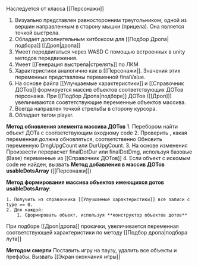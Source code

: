 Наследуется от класса [[Персонажи]]

1. Визуально представлен равносторонним треугольником, одной из вершин направленным в сторону мышки (прицела). Она является точкой выстрела. 
3. Обладает дополнительным хитбоксом для [[Подбор Дропа|подбора]] [[Дроп|дропа]]
4. Умеет передвигаться через WASD  С помощью встроенных в unity методов передвижения.
5. Умеет [[Генерация выстрела|стрелять]] по ЛКМ
6. Характеристики аналогично как в [[Персонажи]]. Значения этих переменных представлены переменной finalValue.
7. На основе файла [[Улучшаемые характеристики]] и [[Справочник ДОТов]] формируется массив объектов соответствующих ДОТов персонажа. При [[Подбор Дропа|подборе]] ДОТов ([[Дроп]]) увеличиваются соовтетствующие переменные объектов массива.
8. Всегда направлен точкой стрельбы в сторону курсора.
9. Обладает тегом player.

**Метод обновления элемента массива ДОТов**
	1. Перебором найти объект ДОТа с соответствующим входному code 
	2. Проверить , какая переменная должна обновляться, соответственно Обновить переменную DmgUpgCount или DurUpgCount.
	3. На основе изменения Произвести перерасчет finalDotDur или finalDotDmg, используя базовые (Base) переменные из [[Справочник ДОТов]]
	4. Если объект с искомым code не найден, вызвать **Метод добавления в массив ДОТов usableDotsArray** ([[Персонажи]])

**Метод формирования массива объектов имеющихся дотов usableDotsArray**:

	1. Получить из справочника [[Улучшаемые характеристики]] все записи с type == 0.
	2. Для каждой:
		1. Сформировать объект, используя **конструктор объектов дотов**


При подборе [[Дроп|дропа]] прокачки, увеличивается переменная соответствующей характеристики по методу [[Подбор дропа|подбора лута]]

**Методом смерти**
Поставить игру на паузу, удалить все объекты и префабы. Вызвать [[Экран окончания игры]]